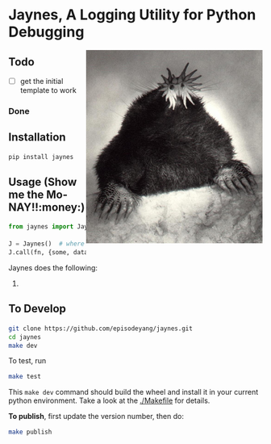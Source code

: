 # Jaynes, A Logging Utility for Python Debugging
<a href="figures/star%20nosed%20mole.jpg" target="_blank"><img src="figures/star%20nosed%20mole.jpg" alt="star nose mole" align="right" width="350px"></a>
## Todo

- [ ] get the initial template to work

### Done

    
## Installation

```bash
pip install jaynes
```

## Usage (**Show me the Mo-NAY!!:money:**)

```python
from jaynes import Jaynes

J = Jaynes()  # where you add aws configurations
J.call(fn, {some, data})
```

Jaynes does the following:

1. 


## To Develop

```bash
git clone https://github.com/episodeyang/jaynes.git
cd jaynes
make dev
```

To test, run

```bash
make test
```

This `make dev` command should build the wheel and install it in your current python environment. Take a look at the [./Makefile](./Makefile) for details.

**To publish**, first update the version number, then do:

```bash
make publish
```
